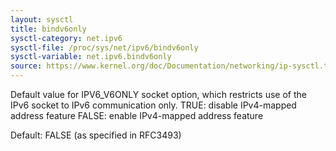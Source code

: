 ```yaml
---
layout: sysctl
title: bindv6only
sysctl-category: net.ipv6
sysctl-file: /proc/sys/net/ipv6/bindv6only
sysctl-variable: net.ipv6.bindv6only
source: https://www.kernel.org/doc/Documentation/networking/ip-sysctl.txt
---
```

Default value for IPV6_V6ONLY socket option,
which restricts use of the IPv6 socket to IPv6 communication
only.
	TRUE: disable IPv4-mapped address feature
	FALSE: enable IPv4-mapped address feature

Default: FALSE (as specified in RFC3493)

